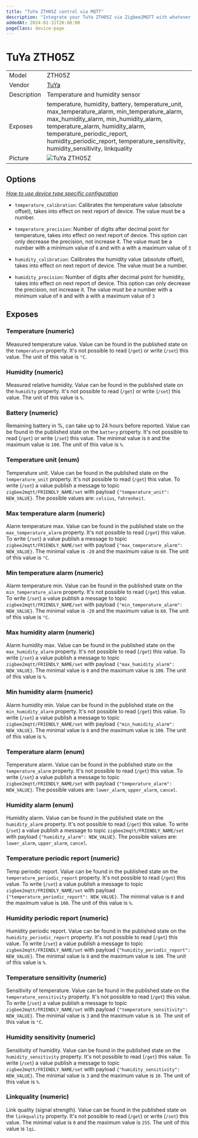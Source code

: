 ```yaml
---
title: "TuYa ZTH05Z control via MQTT"
description: "Integrate your TuYa ZTH05Z via Zigbee2MQTT with whatever smart home infrastructure you are using without the vendor's bridge or gateway."
addedAt: 2024-01-31T20:08:00
pageClass: device-page
---
```


<!-- !!!! -->
<!-- ATTENTION: This file is auto-generated through docgen! -->
<!-- You can only edit the "Notes"-Section between the two comment lines "Notes BEGIN" and "Notes END". -->
<!-- Do not use h1 or h2 heading within "## Notes"-Section. -->
<!-- !!!! -->

# TuYa ZTH05Z

|     |     |
|-----|-----|
| Model | ZTH05Z  |
| Vendor  | [TuYa](/supported-devices/#v=TuYa)  |
| Description | Temperature and humidity sensor |
| Exposes | temperature, humidity, battery, temperature_unit, max_temperature_alarm, min_temperature_alarm, max_humidity_alarm, min_humidity_alarm, temperature_alarm, humidity_alarm, temperature_periodic_report, humidity_periodic_report, temperature_sensitivity, humidity_sensitivity, linkquality |
| Picture | ![TuYa ZTH05Z](https://www.zigbee2mqtt.io/images/devices/ZTH05Z.jpg) |


<!-- Notes BEGIN: You can edit here. Add "## Notes" headline if not already present. -->


<!-- Notes END: Do not edit below this line -->



## Options
*[How to use device type specific configuration](../guide/configuration/devices-groups.md#specific-device-options)*

* `temperature_calibration`: Calibrates the temperature value (absolute offset), takes into effect on next report of device. The value must be a number.

* `temperature_precision`: Number of digits after decimal point for temperature, takes into effect on next report of device. This option can only decrease the precision, not increase it. The value must be a number with a minimum value of `0` and with a with a maximum value of `3`

* `humidity_calibration`: Calibrates the humidity value (absolute offset), takes into effect on next report of device. The value must be a number.

* `humidity_precision`: Number of digits after decimal point for humidity, takes into effect on next report of device. This option can only decrease the precision, not increase it. The value must be a number with a minimum value of `0` and with a with a maximum value of `3`


## Exposes

### Temperature (numeric)
Measured temperature value.
Value can be found in the published state on the `temperature` property.
It's not possible to read (`/get`) or write (`/set`) this value.
The unit of this value is `°C`.

### Humidity (numeric)
Measured relative humidity.
Value can be found in the published state on the `humidity` property.
It's not possible to read (`/get`) or write (`/set`) this value.
The unit of this value is `%`.

### Battery (numeric)
Remaining battery in %, can take up to 24 hours before reported.
Value can be found in the published state on the `battery` property.
It's not possible to read (`/get`) or write (`/set`) this value.
The minimal value is `0` and the maximum value is `100`.
The unit of this value is `%`.

### Temperature unit (enum)
Temperature unit.
Value can be found in the published state on the `temperature_unit` property.
It's not possible to read (`/get`) this value.
To write (`/set`) a value publish a message to topic `zigbee2mqtt/FRIENDLY_NAME/set` with payload `{"temperature_unit": NEW_VALUE}`.
The possible values are: `celsius`, `fahrenheit`.

### Max temperature alarm (numeric)
Alarm temperature max.
Value can be found in the published state on the `max_temperature_alarm` property.
It's not possible to read (`/get`) this value.
To write (`/set`) a value publish a message to topic `zigbee2mqtt/FRIENDLY_NAME/set` with payload `{"max_temperature_alarm": NEW_VALUE}`.
The minimal value is `-20` and the maximum value is `60`.
The unit of this value is `°C`.

### Min temperature alarm (numeric)
Alarm temperature min.
Value can be found in the published state on the `min_temperature_alarm` property.
It's not possible to read (`/get`) this value.
To write (`/set`) a value publish a message to topic `zigbee2mqtt/FRIENDLY_NAME/set` with payload `{"min_temperature_alarm": NEW_VALUE}`.
The minimal value is `-20` and the maximum value is `60`.
The unit of this value is `°C`.

### Max humidity alarm (numeric)
Alarm humidity max.
Value can be found in the published state on the `max_humidity_alarm` property.
It's not possible to read (`/get`) this value.
To write (`/set`) a value publish a message to topic `zigbee2mqtt/FRIENDLY_NAME/set` with payload `{"max_humidity_alarm": NEW_VALUE}`.
The minimal value is `0` and the maximum value is `100`.
The unit of this value is `%`.

### Min humidity alarm (numeric)
Alarm humidity min.
Value can be found in the published state on the `min_humidity_alarm` property.
It's not possible to read (`/get`) this value.
To write (`/set`) a value publish a message to topic `zigbee2mqtt/FRIENDLY_NAME/set` with payload `{"min_humidity_alarm": NEW_VALUE}`.
The minimal value is `0` and the maximum value is `100`.
The unit of this value is `%`.

### Temperature alarm (enum)
Temperature alarm.
Value can be found in the published state on the `temperature_alarm` property.
It's not possible to read (`/get`) this value.
To write (`/set`) a value publish a message to topic `zigbee2mqtt/FRIENDLY_NAME/set` with payload `{"temperature_alarm": NEW_VALUE}`.
The possible values are: `lower_alarm`, `upper_alarm`, `cancel`.

### Humidity alarm (enum)
Humidity alarm.
Value can be found in the published state on the `humidity_alarm` property.
It's not possible to read (`/get`) this value.
To write (`/set`) a value publish a message to topic `zigbee2mqtt/FRIENDLY_NAME/set` with payload `{"humidity_alarm": NEW_VALUE}`.
The possible values are: `lower_alarm`, `upper_alarm`, `cancel`.

### Temperature periodic report (numeric)
Temp periodic report.
Value can be found in the published state on the `temperature_periodic_report` property.
It's not possible to read (`/get`) this value.
To write (`/set`) a value publish a message to topic `zigbee2mqtt/FRIENDLY_NAME/set` with payload `{"temperature_periodic_report": NEW_VALUE}`.
The minimal value is `0` and the maximum value is `100`.
The unit of this value is `%`.

### Humidity periodic report (numeric)
Humidity periodic report.
Value can be found in the published state on the `humidity_periodic_report` property.
It's not possible to read (`/get`) this value.
To write (`/set`) a value publish a message to topic `zigbee2mqtt/FRIENDLY_NAME/set` with payload `{"humidity_periodic_report": NEW_VALUE}`.
The minimal value is `0` and the maximum value is `100`.
The unit of this value is `%`.

### Temperature sensitivity (numeric)
Sensitivity of temperature.
Value can be found in the published state on the `temperature_sensitivity` property.
It's not possible to read (`/get`) this value.
To write (`/set`) a value publish a message to topic `zigbee2mqtt/FRIENDLY_NAME/set` with payload `{"temperature_sensitivity": NEW_VALUE}`.
The minimal value is `3` and the maximum value is `10`.
The unit of this value is `°C`.

### Humidity sensitivity (numeric)
Sensitivity of humidity.
Value can be found in the published state on the `humidity_sensitivity` property.
It's not possible to read (`/get`) this value.
To write (`/set`) a value publish a message to topic `zigbee2mqtt/FRIENDLY_NAME/set` with payload `{"humidity_sensitivity": NEW_VALUE}`.
The minimal value is `3` and the maximum value is `10`.
The unit of this value is `%`.

### Linkquality (numeric)
Link quality (signal strength).
Value can be found in the published state on the `linkquality` property.
It's not possible to read (`/get`) or write (`/set`) this value.
The minimal value is `0` and the maximum value is `255`.
The unit of this value is `lqi`.

